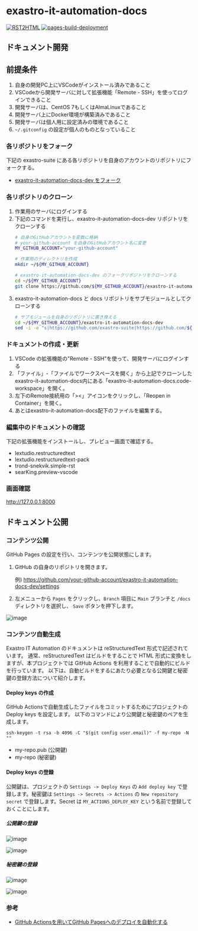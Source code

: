 # exastro-it-automation-docs

[![RST2HTML](../../actions/workflows/rst2html.yaml/badge.svg?branch=main)](../../actions/workflows/rst2html.yaml) 
[![pages-build-deployment](../../actions/workflows/pages/pages-build-deployment/badge.svg)](../../actions/workflows/pages/pages-build-deployment) 

## ドキュメント開発

## 前提条件

1. 自身の開発PC上にVSCodeがインストール済みであること
1. VSCodeから開発サーバに対して拡張機能「Remote - SSH」を使ってログインできること
1. 開発サーバは、CentOS 7もしくはAlmaLinuxであること
1. 開発サーバ上にDocker環境が構築済みであること
1. 開発サーバは個人用に設定済みの環境であること
1. `~/.gitconfig` の設定が個人のものとなっていること

### 各リポジトリをフォーク

下記の exastro-suite にある各リポジトリを自身のアカウントのリポジトリにフォークする。
- [exastro-it-automation-docs-dev をフォーク](https://github.com/exastro-suite/exastro-it-automation-docs-dev/fork)

### 各リポジトリのクローン

1. 作業用のサーバにログインする
2. 下記のコマンドを実行し、exastro-it-automation-docs-dev リポジトリをクローンする
   ```bash
   # 自身のGitHubアカウントを変数に格納
   # your-github-account を自身のGitHubアカウント名に変更
   MY_GITHUB_ACCOUNT="your-github-account"
   
   # 作業用のディレクトリを作成
   mkdir ~/${MY_GITHUB_ACCOUNT}
   
   # exastro-it-automation-docs-dev のフォークリポジトリをクローンする
   cd ~/${MY_GITHUB_ACCOUNT}
   git clone https://github.com/${MY_GITHUB_ACCOUNT}/exastro-it-automation-docs-dev.git
   ```
3. exastro-it-automation-docs と docs リポジトリをサブモジュールとしてクローンする
   ```bash
   # サブモジュールを自身のリポジトリに置き換える
   cd ~/${MY_GITHUB_ACCOUNT}/exastro-it-automation-docs-dev
   sed -i -e "s|https://github.com/exastro-suite|https://github.com/${MY_GITHUB_ACCOUNT}|g" .gitmodules
   ```

### ドキュメントの作成・更新

1. VSCode の拡張機能の"Remote - SSH"を使って、開発サーバにログインする
2. 「ファイル」-「ファイルでワークスペースを開く」から上記でクローンしたexastro-it-automation-docs内にある「exastro-it-automation-docs.code-workspace」を開く。
3. 左下のRemote接続用の「><」アイコンをクリックし、「Reopen in Container」を開く。
4. あとはexastro-it-automation-docs配下のファイルを編集する。

### 編集中のドキュメントの確認
下記の拡張機能をインストールし、プレビュー画面で確認する。

- lextudio.restructuredtext
- lextudio.restructuredtext-pack
- trond-snekvik.simple-rst
- searKing.preview-vscode

### 画面確認

http://127.0.0.1:8000


## ドキュメント公開

### コンテンツ公開

GitHub Pages の設定を行い、コンテンツを公開状態にします。

1. GitHub の自身のリポジトリを開きます。

   例) https://github.com/your-github-account/exastro-it-automation-docs-dev/settings

2. 左メニューから `Pages` をクリックし、`Branch` 項目に `Main` ブランチと `/docs` ディレクトリを選択し、 `Save` ボタンを押下します。

![image](https://user-images.githubusercontent.com/83527822/222101080-539bfe17-8814-48b1-b624-0f99ef4bbc8d.png)

### コンテンツ自動生成

Exastro IT Automation のドキュメントは reStructuredText 形式で記述されています。
通常、reStructuredText はビルドをすることで HTML 形式に変換をしますが、本プロジェクトでは GitHub Actions を利用することで自動的にビルドを行っています。
以下は、自動ビルドをするにあたり必要となる公開鍵と秘密鍵の登録方法について紹介します。

#### Deploy keys の作成

GitHub Actionsで自動生成したファイルをコミットするためにプロジェクトの Deploy keys を設定します。
以下のコマンドにより公開鍵と秘密鍵のペアを生成します。

```
ssh-keygen -t rsa -b 4096 -C "$(git config user.email)" -f my-repo -N ""
```

- my-repo.pub (公開鍵)
- my-repo (秘密鍵)

#### Deploy keys の登録
公開鍵は、プロジェクトの `Settings -> Deploy Keys` の `Add deploy key` で登録します。秘密鍵は `Settings -> Secrets -> Actions` の `New repository secret` で登録します。Secret は `MY_ACTIONS_DEPLOY_KEY` という名前で登録しておくことにします。

##### 公開鍵の登録
![image](https://user-images.githubusercontent.com/83527822/207450456-abc28de9-fc5e-4c16-afe7-ee6d12c20211.png)

![image](https://user-images.githubusercontent.com/83527822/207450638-c5e90050-acc5-485f-8011-733b3cceff59.png)

##### 秘密鍵の登録
![image](https://user-images.githubusercontent.com/83527822/207450910-d48a2843-2c92-4e20-a0f7-db3290a98d93.png)

![image](https://user-images.githubusercontent.com/83527822/207450979-5ed43396-7882-4571-8dc0-cc0b996fbded.png)


### 参考

- [GitHub Actionsを用いてGitHub Pagesへのデプロイを自動化する](https://sphinx-users.jp/cookbook/githubaction/index.html)


